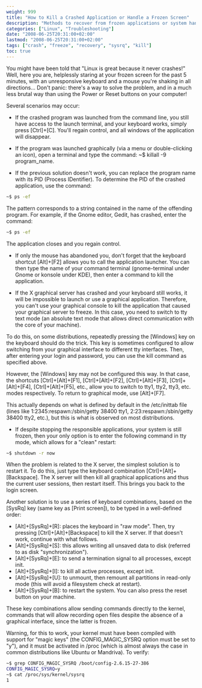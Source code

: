 ```yaml
---
weight: 999
title: "How to Kill a Crashed Application or Handle a Frozen Screen"
description: "Methods to recover from frozen applications or system hangs in Linux without resorting to hard resets"
categories: ["Linux", "Troubleshooting"]
date: "2008-06-25T20:31:00+02:00"
lastmod: "2008-06-25T20:31:00+02:00"
tags: ["crash", "freeze", "recovery", "sysrq", "kill"]
toc: true
---
```


You might have been told that "Linux is great because it never crashes!" Well, here you are, helplessly staring at your frozen screen for the past 5 minutes, with an unresponsive keyboard and a mouse you're shaking in all directions... Don't panic: there's a way to solve the problem, and in a much less brutal way than using the Power or Reset buttons on your computer!

Several scenarios may occur:

* If the crashed program was launched from the command line, you still have access to the launch terminal, and your keyboard works, simply press [Ctrl]+[C]. You'll regain control, and all windows of the application will disappear.

* If the program was launched graphically (via a menu or double-clicking an icon), open a terminal and type the command: ~$ killall -9 program_name.

* If the previous solution doesn't work, you can replace the program name with its PID (Process IDentifier). To determine the PID of the crashed application, use the command:

```bash
~$ ps -ef 
```

The pattern corresponds to a string contained in the name of the offending program. For example, if the Gnome editor, Gedit, has crashed, enter the command:

```bash
~$ ps -ef 
```

The application closes and you regain control.

* If only the mouse has abandoned you, don't forget that the keyboard shortcut [Alt]+[F2] allows you to call the application launcher. You can then type the name of your command terminal (gnome-terminal under Gnome or konsole under KDE), then enter a command to kill the application.

* If the X graphical server has crashed and your keyboard still works, it will be impossible to launch or use a graphical application. Therefore, you can't use your graphical console to kill the application that caused your graphical server to freeze. In this case, you need to switch to tty text mode (an absolute text mode that allows direct communication with the core of your machine).

To do this, on some distributions, repeatedly pressing the [Windows] key on the keyboard should do the trick. This key is sometimes configured to allow switching from your graphical interface to different tty interfaces. Then, after entering your login and password, you can use the kill command as specified above.

However, the [Windows] key may not be configured this way. In that case, the shortcuts [Ctrl]+[Alt]+[F1], [Ctrl]+[Alt]+[F2], [Ctrl]+[Alt]+[F3], [Ctrl]+[Alt]+[F4], [Ctrl]+[Alt]+[F5], etc., allow you to switch to tty1, tty2, tty3, etc. modes respectively. To return to graphical mode, use [Alt]+[F7].

This actually depends on what is defined by default in the /etc/inittab file (lines like 1:2345:respawn:/sbin/getty 38400 tty1, 2:23:respawn:/sbin/getty 38400 tty2, etc.), but this is what is observed on most distributions.

* If despite stopping the responsible applications, your system is still frozen, then your only option is to enter the following command in tty mode, which allows for a "clean" restart:

```bash
~$ shutdown -r now
```

When the problem is related to the X server, the simplest solution is to restart it. To do this, just type the keyboard combination [Ctrl]+[Alt]+[Backspace]. The X server will then kill all graphical applications and thus the current user sessions, then restart itself. This brings you back to the login screen.

Another solution is to use a series of keyboard combinations, based on the [SysRq] key (same key as [Print screen]), to be typed in a well-defined order:

* [Alt]+[SysRq]+[R]: places the keyboard in "raw mode". Then, try pressing [Ctrl]+[Alt]+[Backspace] to kill the X server. If that doesn't work, continue with what follows.
* [Alt]+[SysRq]+[S]: this allows writing all unsaved data to disk (referred to as disk "synchronization").
* [Alt]+[SysRq]+[E]: to send a termination signal to all processes, except init.
* [Alt]+[SysRq]+[I]: to kill all active processes, except init.
* [Alt]+[SysRq]+[U]: to unmount, then remount all partitions in read-only mode (this will avoid a filesystem check at restart).
* [Alt]+[SysRq]+[B]: to restart the system. You can also press the reset button on your machine.

These key combinations allow sending commands directly to the kernel, commands that will allow recording open files despite the absence of a graphical interface, since the latter is frozen.

Warning, for this to work, your kernel must have been compiled with support for "magic keys" (the CONFIG_MAGIC_SYSRQ option must be set to "y"), and it must be activated in /proc (which is almost always the case in common distributions like Ubuntu or Mandriva). To verify:

```bash
~$ grep CONFIG_MAGIC_SYSRQ /boot/config-2.6.15-27-386
CONFIG_MAGIC_SYSRQ=y
~$ cat /proc/sys/kernel/sysrq
1
```
